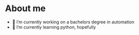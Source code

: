 # About me

<!-- **Pizzaman9988/Pizzaman9988** is a ✨ _special_ ✨ repository because its `README.md` (this file) appears on your GitHub profile. -->

- 🔭 I’m currently working on a bachelors degree in automation
- 🌱 I’m currently learning python, hopefully
